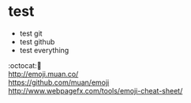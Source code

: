 # test

- test git
- test github
- test everything

:octocat::tangerine:<br />
http://emoji.muan.co/<br />
https://github.com/muan/emoji<br />
http://www.webpagefx.com/tools/emoji-cheat-sheet/
